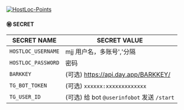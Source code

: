 [![HostLoc-Points](https://github.com/mybdye/HostLoc-Points/actions/workflows/main.yml/badge.svg)](https://github.com/mybdye/HostLoc-Points/actions/workflows/main.yml)

#### ㊙️ SECRET
|SECRET NAME|SECRET VALUE                                                                                            |
|-----|-------------------------------------------------------------------------------------------------------------|
|`HOSTLOC_USERNAME`| mjj 用户名，多账号','分隔                        |
|`HOSTLOC_PASSWORD`| 密码                                                                 |
|`BARKKEY`| (可选) https://api.day.app/BARKKEY/                                                                          |
|`TG_BOT_TOKEN`| (可选) `xxxxxx:xxxxxxxxxxxxx`                                                                                 |
|`TG_USER_ID`| (可选) 给 bot `@userinfobot` 发送 `/start`                                                                       |
